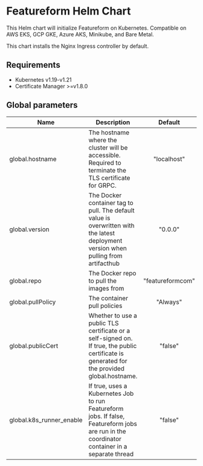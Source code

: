 # Featureform Helm Chart

This Helm chart will initialize Featureform on Kubernetes. Compatible on AWS EKS, 
GCP GKE, Azure AKS, Minikube, and Bare Metal. 

This chart installs the Nginx Ingress controller by default.


## Requirements
- Kubernetes v1.19-v1.21
- Certificate Manager >=v1.8.0

## Global parameters
| Name                     | Description                                                                                                                                  |      Default       |
|--------------------------|----------------------------------------------------------------------------------------------------------------------------------------------|:------------------:|
| global.hostname          | The hostname where the cluster will be accessible. Required to terminate the TLS certificate for GRPC.                                       |    "localhost"     |
| global.version           | The Docker container tag to pull. The default value is overwritten  with the latest deployment version when pulling from artifacthub         |      "0.0.0"       |
| global.repo              | The Docker repo to pull the images from                                                                                                      |  "featureformcom"  |
| global.pullPolicy        | The container pull policies                                                                                                                  |      "Always"      |
| global.publicCert        | Whether to use a public TLS certificate or a self-signed on. If true, the public certificate is generated for the provided global.hostname.  |      "false"       |
| global.k8s_runner_enable | If true, uses a Kubernetes Job to run Featureform jobs. If false, Featureform jobs are run in the coordinator container in a separate thread |      "false"       |

